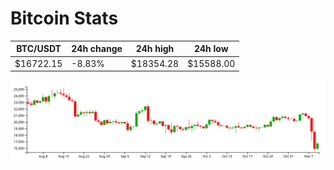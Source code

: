 # Bitcoin Stats

BTC/USDT|24h change|24h high|24h low|
|---|---|---|---|
|$16722.15|-8.83%|$18354.28|$15588.00|

<img src="./chart.svg">

